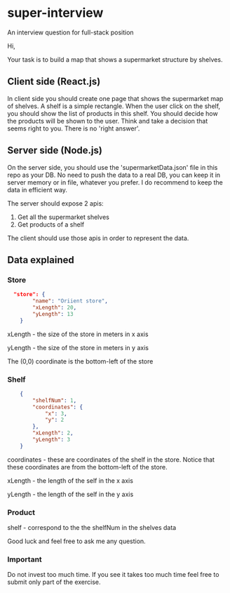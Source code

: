 # super-interview
An interview question for full-stack position

Hi,

Your task is to build a map that shows a supermarket structure by shelves. 
## Client side (React.js)
In client side you should create one page that shows the supermarket map of shelves. A shelf is a simple rectangle.
When the user click on the shelf, you should show the list of products in this shelf. You should decide how the products will be shown to the user. Think and take a decision that seems right to you. There is no 'right answer'.

## Server side (Node.js)
On the server side, you should use the 'supermarketData.json' file in this repo as your DB. No need to push the data to a real DB, you can keep it in server memory or in file, whatever you prefer. I do recommend to keep the data in efficient way.

The server should expose 2 apis:
1. Get all the supermarket shelves
2. Get products of a shelf

The client should use those apis in order to represent the data.

## Data explained
### Store
```json
  "store": {
		"name": "Oriient store",
		"xLength": 20,
		"yLength": 13
	}
```
xLength - the size of the store in meters in x axis

yLength - the size of the store in meters in y axis

The (0,0) coordinate is the bottom-left of the store

### Shelf
```json
    {
        "shelfNum": 1,
        "coordinates": {
            "x": 3,
            "y": 2
        },
        "xLength": 2,
        "yLength": 3
    }
```
coordinates - these are coordinates of the shelf in the store. Notice that these coordinates are from the bottom-left of the store.

xLength - the length of the self in the x axis

yLength - the length of the self in the y axis

### Product
shelf - correspond to the the shelfNum in the shelves data

Good luck and feel free to ask me any question.

### Important
Do not invest too much time. If you see it takes too much time feel free to submit only part of the exercise. 
